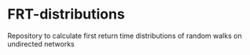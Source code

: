 # FRT-distributions
Repository to calculate first return time distributions of random walks on undirected networks
